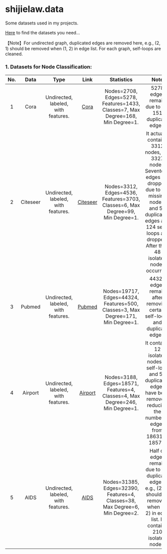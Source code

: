 # shijielaw.data
Some datasets used in my projects.<br>

[Here](https://zhuanlan.zhihu.com/p/361715390) to find the datasets you need...<br>

【Note】For undirected graph, duplicated edges are removed here, e.g., (2, 1) should be removed when (1, 2)  in edge list. For each graph, self-loops are cleaned. 




### 1. Datasets for Node Classification:
| No.  |   Data   |                 Type                 |                             Link                             |                          Statistics                          |                             Note                             |
| :--: | :------: | :----------------------------------: | :----------------------------------------------------------: | :----------------------------------------------------------: | :----------------------------------------------------------: |
|  1   |   Cora   | Undirected,  labeled, with features. |           [Cora](https://linqs.org/datasets/#cora)           | Nodes=2708, Edges=5278, Features=1433, Classes=7, Max Degree=168, Min Degree=1. |      5278 edges remain due to the 151 duplicate edges.       |
|  2   | Citeseer | Undirected,  labeled, with features. | [Citeseer](https://linqs.org/datasets/#citeseer-doc-classification) | Nodes=3312, Edges=4536, Features=3703, Classes=6, Max Degree=99, Min Degree=1. | It actually contains 3312 nodes, not 3327 nodes. Seventeen edges are dropped due to the missing nodes, and 56 duplicated edges  and 124 self-loops are dropped. After that, 48 isolated nodes occurred. |
|  3   |  Pubmed  | Undirected,  labeled, with features. | [Pubmed](https://github.com/HazyResearch/hgcn/tree/master/data/pubmed) | Nodes=19717, Edges=44324, Features=500, Classes=3, Max Degree=171, Min Degree=1. | 44324 edges remain after removing certain self-loops and duplicate edges. |
|  4   | Airport  | Undirected,  labeled, with features. | [Airport](https://github.com/HazyResearch/hgcn/tree/master/data/airport) | Nodes=3188, Edges=18571, Features=4, Classes=4, Max Degree=246, Min Degree=1. | It contains 12 isolated nodes. A self-loop and 59 duplicated edges have been removed, reducing the number of edges from 18631 to 18571. |
|  5   |   AIDS   | Undirected, labeled, with features.  |        [AIDS](https://networkrepository.com/AIDS.php)        | Nodes=31385, Edges=32390, Features=4, Classes=38, Max Degree=6, Min Degree=2. | Half of edges remain due to the duplicate edges, e.g., (2, 1) should be removed when (1, 2)  in edge list. It contains 210 isolated nodes. |

